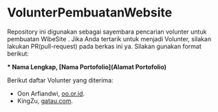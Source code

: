 # VolunterPembuatanWebsite

Repository ini digunakan sebagai sayembara pencarian volunter untuk pembuatan WibeSite . Jika Anda tertarik untuk menjadi Volunter, silakan lakukan PR(pull-request) pada berkas ini ya. Silakan gunakan format berikut:


**\* Nama Lengkap, [Nama Portofolio](Alamat Portofolio)**


Berikut daftar Volunter yang diterima:

* Oon Arfiandwi, [oo.or.id](https://oo.or.id).
* KingZu, [gatau.com](http://gatau.com).
